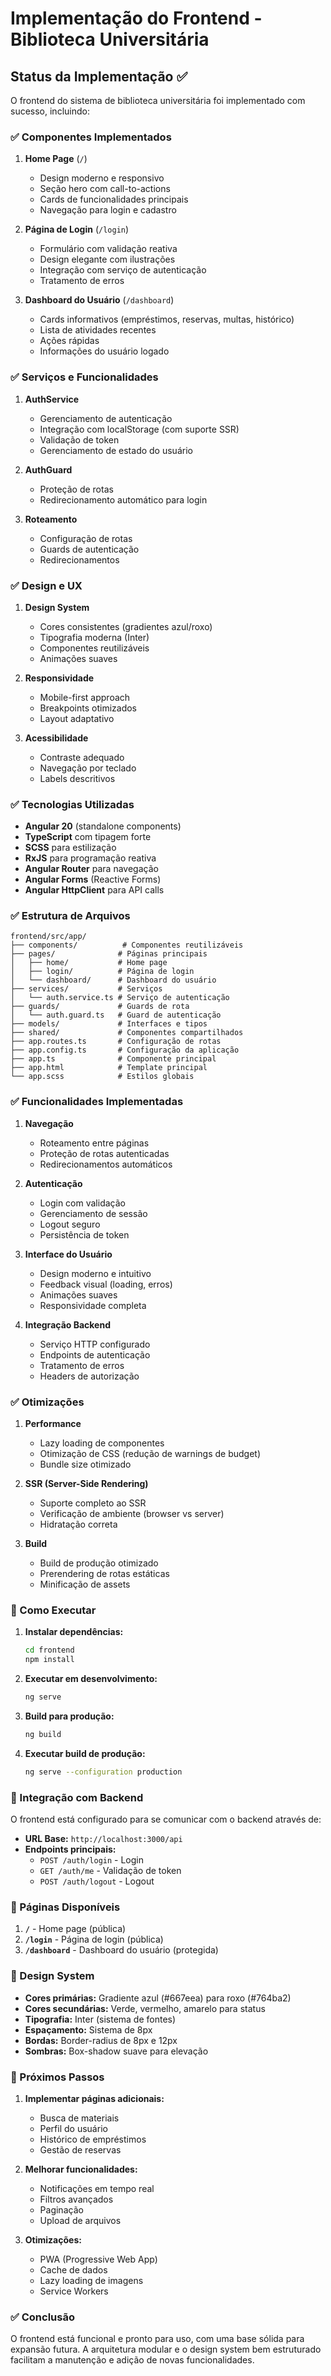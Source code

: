 # Implementação do Frontend - Biblioteca Universitária

## Status da Implementação ✅

O frontend do sistema de biblioteca universitária foi implementado com sucesso, incluindo:

### ✅ Componentes Implementados

1. **Home Page** (`/`)
   - Design moderno e responsivo
   - Seção hero com call-to-actions
   - Cards de funcionalidades principais
   - Navegação para login e cadastro

2. **Página de Login** (`/login`)
   - Formulário com validação reativa
   - Design elegante com ilustrações
   - Integração com serviço de autenticação
   - Tratamento de erros

3. **Dashboard do Usuário** (`/dashboard`)
   - Cards informativos (empréstimos, reservas, multas, histórico)
   - Lista de atividades recentes
   - Ações rápidas
   - Informações do usuário logado

### ✅ Serviços e Funcionalidades

1. **AuthService**
   - Gerenciamento de autenticação
   - Integração com localStorage (com suporte SSR)
   - Validação de token
   - Gerenciamento de estado do usuário

2. **AuthGuard**
   - Proteção de rotas
   - Redirecionamento automático para login

3. **Roteamento**
   - Configuração de rotas
   - Guards de autenticação
   - Redirecionamentos

### ✅ Design e UX

1. **Design System**
   - Cores consistentes (gradientes azul/roxo)
   - Tipografia moderna (Inter)
   - Componentes reutilizáveis
   - Animações suaves

2. **Responsividade**
   - Mobile-first approach
   - Breakpoints otimizados
   - Layout adaptativo

3. **Acessibilidade**
   - Contraste adequado
   - Navegação por teclado
   - Labels descritivos

### ✅ Tecnologias Utilizadas

- **Angular 20** (standalone components)
- **TypeScript** com tipagem forte
- **SCSS** para estilização
- **RxJS** para programação reativa
- **Angular Router** para navegação
- **Angular Forms** (Reactive Forms)
- **Angular HttpClient** para API calls

### ✅ Estrutura de Arquivos

```
frontend/src/app/
├── components/          # Componentes reutilizáveis
├── pages/              # Páginas principais
│   ├── home/           # Home page
│   ├── login/          # Página de login
│   └── dashboard/      # Dashboard do usuário
├── services/           # Serviços
│   └── auth.service.ts # Serviço de autenticação
├── guards/             # Guards de rota
│   └── auth.guard.ts   # Guard de autenticação
├── models/             # Interfaces e tipos
├── shared/             # Componentes compartilhados
├── app.routes.ts       # Configuração de rotas
├── app.config.ts       # Configuração da aplicação
├── app.ts              # Componente principal
├── app.html            # Template principal
└── app.scss            # Estilos globais
```

### ✅ Funcionalidades Implementadas

1. **Navegação**
   - Roteamento entre páginas
   - Proteção de rotas autenticadas
   - Redirecionamentos automáticos

2. **Autenticação**
   - Login com validação
   - Gerenciamento de sessão
   - Logout seguro
   - Persistência de token

3. **Interface do Usuário**
   - Design moderno e intuitivo
   - Feedback visual (loading, erros)
   - Animações suaves
   - Responsividade completa

4. **Integração Backend**
   - Serviço HTTP configurado
   - Endpoints de autenticação
   - Tratamento de erros
   - Headers de autorização

### ✅ Otimizações

1. **Performance**
   - Lazy loading de componentes
   - Otimização de CSS (redução de warnings de budget)
   - Bundle size otimizado

2. **SSR (Server-Side Rendering)**
   - Suporte completo ao SSR
   - Verificação de ambiente (browser vs server)
   - Hidratação correta

3. **Build**
   - Build de produção otimizado
   - Prerendering de rotas estáticas
   - Minificação de assets

### 🚀 Como Executar

1. **Instalar dependências:**
   ```bash
   cd frontend
   npm install
   ```

2. **Executar em desenvolvimento:**
   ```bash
   ng serve
   ```

3. **Build para produção:**
   ```bash
   ng build
   ```

4. **Executar build de produção:**
   ```bash
   ng serve --configuration production
   ```

### 🔗 Integração com Backend

O frontend está configurado para se comunicar com o backend através de:

- **URL Base:** `http://localhost:3000/api`
- **Endpoints principais:**
  - `POST /auth/login` - Login
  - `GET /auth/me` - Validação de token
  - `POST /auth/logout` - Logout

### 📱 Páginas Disponíveis

1. **`/`** - Home page (pública)
2. **`/login`** - Página de login (pública)
3. **`/dashboard`** - Dashboard do usuário (protegida)

### 🎨 Design System

- **Cores primárias:** Gradiente azul (#667eea) para roxo (#764ba2)
- **Cores secundárias:** Verde, vermelho, amarelo para status
- **Tipografia:** Inter (sistema de fontes)
- **Espaçamento:** Sistema de 8px
- **Bordas:** Border-radius de 8px e 12px
- **Sombras:** Box-shadow suave para elevação

### 🔧 Próximos Passos

1. **Implementar páginas adicionais:**
   - Busca de materiais
   - Perfil do usuário
   - Histórico de empréstimos
   - Gestão de reservas

2. **Melhorar funcionalidades:**
   - Notificações em tempo real
   - Filtros avançados
   - Paginação
   - Upload de arquivos

3. **Otimizações:**
   - PWA (Progressive Web App)
   - Cache de dados
   - Lazy loading de imagens
   - Service Workers

### ✅ Conclusão

O frontend está funcional e pronto para uso, com uma base sólida para expansão futura. A arquitetura modular e o design system bem estruturado facilitam a manutenção e adição de novas funcionalidades.
